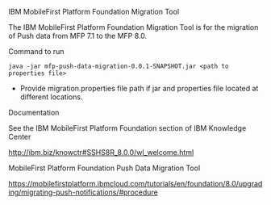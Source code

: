 IBM MobileFirst Platform Foundation Migration Tool

The IBM MobileFirst Platform Foundation Migration Tool is for the migration of Push data from MFP 7.1 to the MFP 8.0.

Command to run

``` 
java -jar mfp-push-data-migration-0.0.1-SNAPSHOT.jar <path to properties file>
```
* Provide migration.properties file path if jar and properties file located at different locations.

Documentation

See the IBM MobileFirst Platform Foundation section of IBM Knowledge Center

http://ibm.biz/knowctr#SSHS8R_8.0.0/wl_welcome.html

MobileFirst Platform Foundation Push Data Migration Tool 

https://mobilefirstplatform.ibmcloud.com/tutorials/en/foundation/8.0/upgrading/migrating-push-notifications/#procedure

